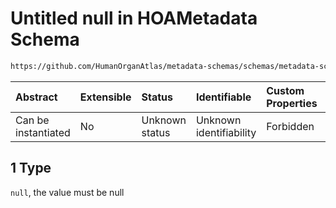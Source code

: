 # Untitled null in HOAMetadata Schema

```txt
https://github.com/HumanOrganAtlas/metadata-schemas/schemas/metadata-schemas.json#/$defs/Donor/properties/weight/anyOf/1
```



| Abstract            | Extensible | Status         | Identifiable            | Custom Properties | Additional Properties | Access Restrictions | Defined In                                                                   |
| :------------------ | :--------- | :------------- | :---------------------- | :---------------- | :-------------------- | :------------------ | :--------------------------------------------------------------------------- |
| Can be instantiated | No         | Unknown status | Unknown identifiability | Forbidden         | Allowed               | none                | [metadata-schema.json\*](../out/metadata-schema.json "open original schema") |

## 1 Type

`null`, the value must be null
